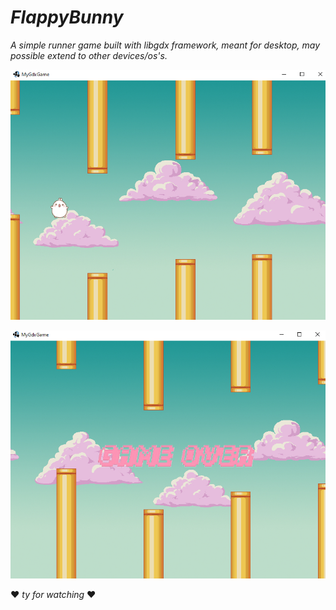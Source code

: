 # ***FlappyBunny*** 
*A simple runner game built with libgdx framework, meant for desktop, may possible extend to other devices/os's.*



![Bunny](https://github.com/zoex483/FluffyBunny/blob/master/ScreenShots/2.JPG?raw=true)

![GameOver](https://github.com/zoex483/FluffyBunny/blob/master/ScreenShots/1.JPG?raw=true)

:heart: *ty for watching* :heart:
